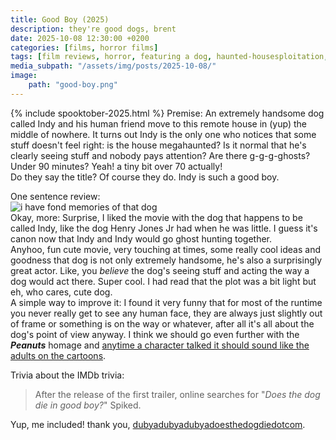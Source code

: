 ```yaml
---
title: Good Boy (2025)
description: they're good dogs, brent
date: 2025-10-08 12:30:00 +0200
categories: [films, horror films]
tags: [film reviews, horror, featuring a dog, haunted-housesploitation, hidden ghosts, indy, it's a metaphor d'uh, middleofnowherecore, secret sad movie, spooktober 2025, they say the title]
media_subpath: "/assets/img/posts/2025-10-08/"
image:
    path: "good-boy.png"
---
```

{% include spooktober-2025.html %}
<span class="reviewsection">Premise:</span> An extremely handsome dog called Indy and his human friend move to this remote house in (yup) the middle of nowhere. It turns out Indy is the only one who notices that some stuff doesn't feel right: is the house megahaunted? Is it normal that he's clearly seeing stuff and nobody pays attention? Are there g-g-g-ghosts?<br/>
<span class="reviewsection">Under 90 minutes?</span> Yeah! a tiny bit over 70 actually!<br/>
<span class="reviewsection">Do they say the title?</span> Of course they do. Indy is such a good boy.

<span class="reviewsection">One sentence review:</span><br/>![i have fond memories of that dog](../2025-07-22/fond-memories.gif)<br/>
<span class="reviewsection">Okay, more:</span> Surprise, I liked the movie with the dog that happens to be called Indy, like the dog Henry Jones Jr had when he was little. I guess it's canon now that Indy and Indy would go ghost hunting together.<br/>Anyhoo, fun cute movie, very touching at times, some really cool ideas and goodness that dog is not only extremely handsome, he's also a surprisingly great actor. Like, you *believe* the dog's seeing stuff and acting the way a dog would act there. Super cool. I had read that the plot was a bit light but eh, who cares, cute dog.<br/>
<span class="reviewsection">A simple way to improve it:</span> I found it very funny that for most of the runtime you never really get to see any human face, they are always just slightly out of frame or something is on the way or whatever, after all it's all about the dog's point of view anyway. I think we should go even further with the ***Peanuts*** homage and [anytime a character talked it should sound like the adults on the cartoons](https://www.youtube.com/watch?v=q_BU5hR9gXE).

<span class="reviewsection">Trivia about the IMDb trivia:</span>
> After the release of the first trailer, online searches for "*Does the dog die in good boy?*" Spiked.

Yup, me included! thank you, [dubyadubyadubyadoesthedogdiedotcom](https://doesthedogdie.com).
